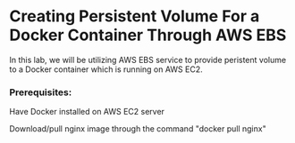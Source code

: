 # Creating Persistent Volume For a Docker Container Through AWS EBS

In this lab, we will be utilizing AWS EBS service to provide peristent volume to a Docker container which is running on AWS EC2.

### Prerequisites:
Have Docker installed on AWS EC2 server

Download/pull nginx image through the command "docker pull nginx"

